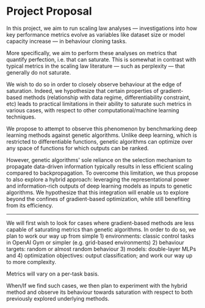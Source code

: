 # Project Proposal

In this project, we aim to run scaling law analyses — investigations into how key performance metrics evolve as variables like dataset size or model capacity increase — in behaviour cloning tasks.

More specifically, we aim to perform these analyses on metrics that quantify perfection, i.e. that can saturate. This is somewhat in contrast with typical metrics in the scaling law literature — such as perplexity — that generally do not saturate.

We wish to do so in order to closely observe behaviour at the edge of saturation. Indeed, we hypothesize that certain properties of gradient-based methods (relationship with data regime, differentiability constraint, etc) leads to practical limitations in their ability to saturate such metrics in various cases, with respect to other computational/machine learning techniques.

We propose to attempt to observe this phenomenon by benchmarking deep learning methods against genetic algorithms. Unlike deep learning, which is restricted to differentiable functions, genetic algorithms can optimize over any space of functions for which outputs can be ranked.

However, genetic algorithms' sole reliance on the selection mechanism to propagate data-driven information typically results in less efficient scaling compared to backpropagation. To overcome this limitation, we thus propose to also explore a hybrid approach: leveraging the representational power and information-rich outputs of deep learning models as inputs to genetic algorithms. We hypothesize that this integration will enable us to explore beyond the confines of gradient-based optimization, while still benefiting from its efficiency.

---

We will first wish to look for cases where gradient-based methods are less capable of saturating metrics than genetic algorithms. In order to do so, we plan to work our way up from simple 1) environments: classic control tasks in OpenAI Gym or simpler (e.g. grid-based environments) 2) behaviour targets: random or almost random behaviour 3) models: double-layer MLPs and 4) optimization objectives: output classification; and work our way up to more complexity.

Metrics will vary on a per-task basis.

When/If we find such cases, we then plan to experiment with the hybrid method and observe its behaviour towards saturation with respect to both previously explored underlying methods.
